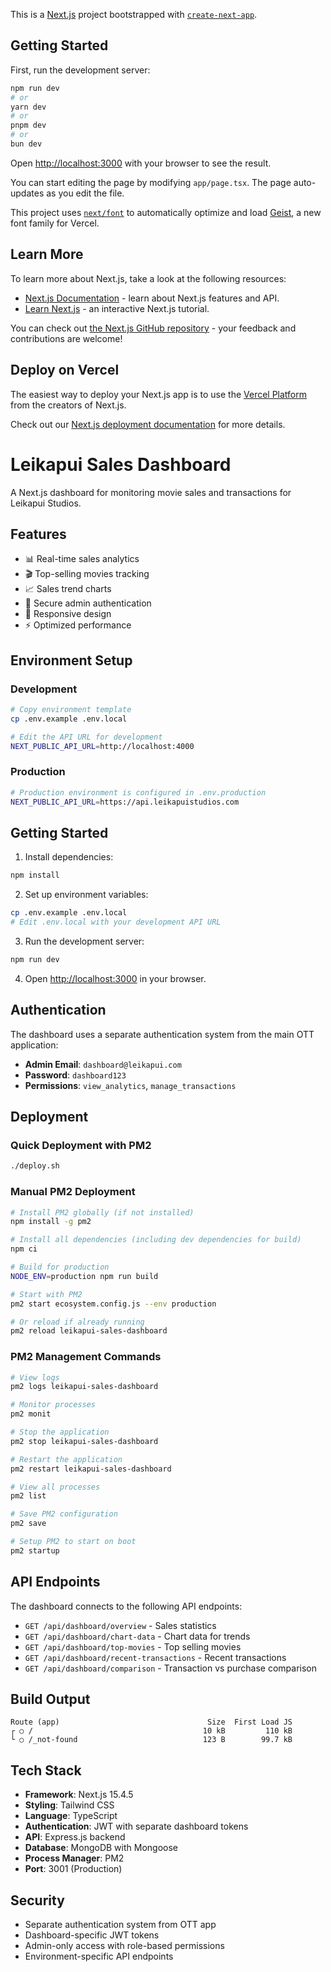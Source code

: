 This is a [Next.js](https://nextjs.org) project bootstrapped with [`create-next-app`](https://nextjs.org/docs/app/api-reference/cli/create-next-app).

## Getting Started

First, run the development server:

```bash
npm run dev
# or
yarn dev
# or
pnpm dev
# or
bun dev
```

Open [http://localhost:3000](http://localhost:3000) with your browser to see the result.

You can start editing the page by modifying `app/page.tsx`. The page auto-updates as you edit the file.

This project uses [`next/font`](https://nextjs.org/docs/app/building-your-application/optimizing/fonts) to automatically optimize and load [Geist](https://vercel.com/font), a new font family for Vercel.

## Learn More

To learn more about Next.js, take a look at the following resources:

- [Next.js Documentation](https://nextjs.org/docs) - learn about Next.js features and API.
- [Learn Next.js](https://nextjs.org/learn) - an interactive Next.js tutorial.

You can check out [the Next.js GitHub repository](https://github.com/vercel/next.js) - your feedback and contributions are welcome!

## Deploy on Vercel

The easiest way to deploy your Next.js app is to use the [Vercel Platform](https://vercel.com/new?utm_medium=default-template&filter=next.js&utm_source=create-next-app&utm_campaign=create-next-app-readme) from the creators of Next.js.

Check out our [Next.js deployment documentation](https://nextjs.org/docs/app/building-your-application/deploying) for more details.

# Leikapui Sales Dashboard

A Next.js dashboard for monitoring movie sales and transactions for Leikapui Studios.

## Features

- 📊 Real-time sales analytics
- 🎬 Top-selling movies tracking
- 📈 Sales trend charts
- 🔐 Secure admin authentication
- 📱 Responsive design
- ⚡ Optimized performance

## Environment Setup

### Development

```bash
# Copy environment template
cp .env.example .env.local

# Edit the API URL for development
NEXT_PUBLIC_API_URL=http://localhost:4000
```

### Production

```bash
# Production environment is configured in .env.production
NEXT_PUBLIC_API_URL=https://api.leikapuistudios.com
```

## Getting Started

1. Install dependencies:

```bash
npm install
```

2. Set up environment variables:

```bash
cp .env.example .env.local
# Edit .env.local with your development API URL
```

3. Run the development server:

```bash
npm run dev
```

4. Open [http://localhost:3000](http://localhost:3000) in your browser.

## Authentication

The dashboard uses a separate authentication system from the main OTT application:

- **Admin Email**: `dashboard@leikapui.com`
- **Password**: `dashboard123`
- **Permissions**: `view_analytics`, `manage_transactions`

## Deployment

### Quick Deployment with PM2

```bash
./deploy.sh
```

### Manual PM2 Deployment

```bash
# Install PM2 globally (if not installed)
npm install -g pm2

# Install all dependencies (including dev dependencies for build)
npm ci

# Build for production
NODE_ENV=production npm run build

# Start with PM2
pm2 start ecosystem.config.js --env production

# Or reload if already running
pm2 reload leikapui-sales-dashboard
```

### PM2 Management Commands

```bash
# View logs
pm2 logs leikapui-sales-dashboard

# Monitor processes
pm2 monit

# Stop the application
pm2 stop leikapui-sales-dashboard

# Restart the application
pm2 restart leikapui-sales-dashboard

# View all processes
pm2 list

# Save PM2 configuration
pm2 save

# Setup PM2 to start on boot
pm2 startup
```

## API Endpoints

The dashboard connects to the following API endpoints:

- `GET /api/dashboard/overview` - Sales statistics
- `GET /api/dashboard/chart-data` - Chart data for trends
- `GET /api/dashboard/top-movies` - Top selling movies
- `GET /api/dashboard/recent-transactions` - Recent transactions
- `GET /api/dashboard/comparison` - Transaction vs purchase comparison

## Build Output

```
Route (app)                                 Size  First Load JS
┌ ○ /                                      10 kB         110 kB
└ ○ /_not-found                            123 B        99.7 kB
```

## Tech Stack

- **Framework**: Next.js 15.4.5
- **Styling**: Tailwind CSS
- **Language**: TypeScript
- **Authentication**: JWT with separate dashboard tokens
- **API**: Express.js backend
- **Database**: MongoDB with Mongoose
- **Process Manager**: PM2
- **Port**: 3001 (Production)

## Security

- Separate authentication system from OTT app
- Dashboard-specific JWT tokens
- Admin-only access with role-based permissions
- Environment-specific API endpoints
